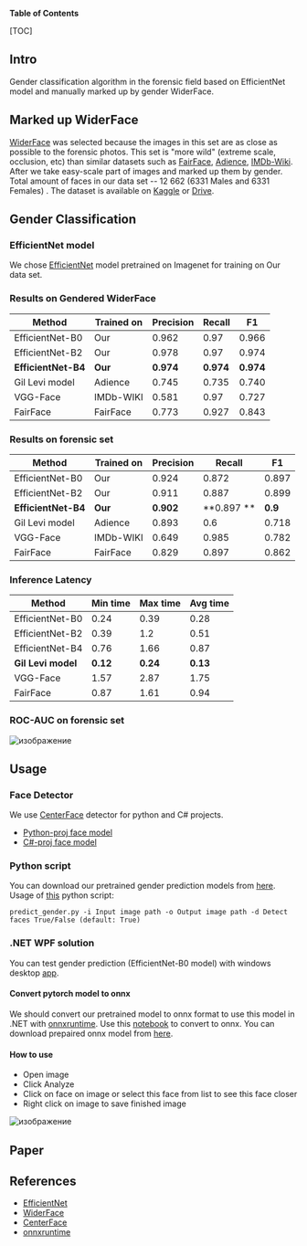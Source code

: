 

**Table of Contents**

[TOC]

## Intro
Gender classification algorithm in the forensic field based on EfficientNet model and manually marked up by gender WiderFace. 

## Marked up WiderFace
[WiderFace](http://shuoyang1213.me/WIDERFACE/) was selected because the images in this set are as close as possible to the forensic photos. This set is "more wild" (extreme scale, occlusion, etc) than similar datasets such as [FairFace](https://github.com/joojs/fairface), [Adience](https://talhassner.github.io/home/projects/Adience/Adience-data.html), [IMDb-Wiki](https://data.vision.ee.ethz.ch/cvl/rrothe/imdb-wiki/). 
After we take easy-scale part of images and marked up them by gender.
Total amount of faces in our data set -- 12 662 (6331 Males and 6331 Females) . 
The dataset is available on [Kaggle](https://www.kaggle.com/fedoszhilkin/genderwiderface) or [Drive](https://drive.google.com/file/d/1YwhdGujhdelwhqTAXzC6TYJwoPY0k65v/view?usp=sharing).

## Gender Classification 
### EfficientNet model
We chose [EfficientNet](https://github.com/qubvel/efficientnet) model pretrained on Imagenet for training on Our data set. 
### Results on Gendered WiderFace 
| Method          | Trained on | Precision | Recall  | F1    |
|-----------------|------------|-----------|---------|-------|
| EfficientNet-B0 | Our        | 0.962     |0.97   |0.966|
| EfficientNet-B2 | Our        | 0.978     |0.97   | 0.974 |
| **EfficientNet-B4** | **Our**        | **0.974**     | **0.974**  | **0.974**   |
| Gil Levi model  | Adience    |0.745     | 0.735    |0.740|
| VGG-Face        | IMDb-WIKI  |0.581     | 0.97   | 0.727|
| FairFace        | FairFace   |0.773    | 0.927   | 0.843 |
### Results on forensic set
| Method          | Trained on | Precision | Recall  | F1    |
|-----------------|------------|-----------|---------|-------|
| EfficientNet-B0 | Our        | 0.924     | 0.872   | 0.897 |
| EfficientNet-B2 | Our        | 0.911     | 0.887   | 0.899 |
| **EfficientNet-B4** | **Our**        | **0.902**     | **0.897 **  | **0.9**   |
| Gil Levi model  | Adience    | 0.893     | 0.6     | 0.718 |
| VGG-Face        | IMDb-WIKI  | 0.649     | 0.985   | 0.782 |
| FairFace        | FairFace   | 0.829     | 0.897   | 0.862 |

### Inference Latency
| Method          | Min time | Max time | Avg time |
|-----------------|----------|----------|----------|
| EfficientNet-B0 | 0.24     | 0.39     | 0.28     |
| EfficientNet-B2 | 0.39     | 1.2      | 0.51     |
| EfficientNet-B4 | 0.76     | 1.66     | 0.87     |
| **Gil Levi model**  |**0.12**     |**0.24**     | **0.13**     |
| VGG-Face        | 1.57     | 2.87     | 1.75     |
| FairFace        | 0.87     | 1.61     | 0.94     |

### ROC-AUC on forensic set
![изображение](https://user-images.githubusercontent.com/23313519/117559598-59e62900-b08f-11eb-8346-7c58ae12f1c2.png)

## Usage
### Face Detector
We use [CenterFace](https://github.com/Star-Clouds/CenterFace) detector for python and C# projects.
- [Python-proj face model](https://github.com/Feodoros/ForensicGenderSex/tree/master/PretrainedModels/FaceDetecting)
- [C#-proj face model](https://github.com/Feodoros/ForensicGenderSex/tree/master/PredictGenderWPF/Models)

### Python script
You can download our pretrained gender prediction models from [here](https://github.com/Feodoros/ForensicGenderSex/tree/master/PretrainedModels/GenderEstimation/Ours).
Usage of [this](https://github.com/Feodoros/ForensicGenderSex/blob/master/predict_gender.py)  python script:

``predict_gender.py -i Input image path -o Output image path -d Detect faces True/False (default: True) ``

### .NET WPF solution
You can test gender prediction (EfficientNet-B0 model) with windows desktop [app](https://github.com/Feodoros/ForensicGenderSex/tree/master/PredictGenderWPF).
#### Convert pytorch model to onnx
We should convert our pretrained model to onnx format to use this model in .NET with [onnxruntime](https://github.com/microsoft/onnxruntime).
Use this [notebook](https://github.com/Feodoros/ForensicGenderSex/blob/master/pytorch2onnx.ipynb) to convert to onnx.
You can download prepaired onnx model from [here](https://github.com/Feodoros/ForensicGenderSex/tree/master/PredictGenderWPF/Models). 
#### How to use
+ Open image
+ Click Analyze 
+ Click on face on image or select this face from list to see this face closer
+ Right click on image to save finished image

![изображение](https://user-images.githubusercontent.com/23313519/117559532-d6c4d300-b08e-11eb-9a9d-be35f7d9cc18.png)

## Paper

## References
+ [EfficientNet](https://github.com/qubvel/efficientnet)
+ [WiderFace](http://shuoyang1213.me/WIDERFACE/)
+ [CenterFace](https://github.com/Star-Clouds/CenterFace)
+ [onnxruntime](https://github.com/microsoft/onnxruntime)

